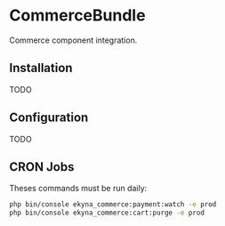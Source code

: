 CommerceBundle
==============

Commerce component integration.

## Installation
TODO

## Configuration
TODO

## CRON Jobs

Theses commands must be run daily:

```bash
php bin/console ekyna_commerce:payment:watch -e prod
php bin/console ekyna_commerce:cart:purge -e prod
```

